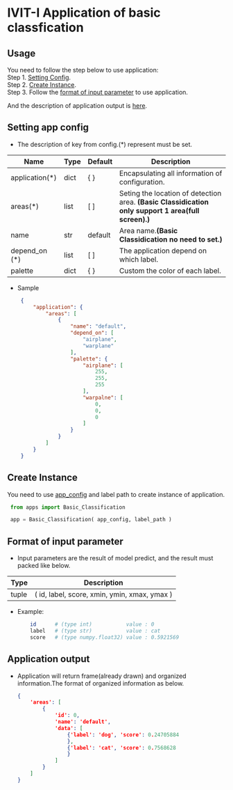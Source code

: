 # IVIT-I Application of basic classfication
## Usage
You need to follow the step below to use application:  
Step 1. [Setting Config](#setting-app-config).  
Step 2. [Create Instance](#create-instance).  
Step 3. Follow the [format of input parameter](#format-of-input-parameter) to use application.

And the description of application output is [here](#application-output).   
## Setting app config 
* The description of key from config.(*) represent must be set.  

| Name | Type | Default | Description |
| --- | --- | --- | --- |
|application(*)|dict|{  }|Encapsulating all information of configuration.|
|areas(*)|list|[  ]|Seting the location of detection area. **(Basic Classidication only support 1 area(full screen).)**|
|name|str|default|Area name.**(Basic Classidication no need to set.)**|
| depend_on (*) | list | [ ] | The application depend on which label. |
| palette | dict | { } | Custom the color of each label. |
* Sample

   ```json
    {
        "application": {
            "areas": [
                {
                    "name": "default",
                    "depend_on": [
                        "airplane",
                        "warplane"
                    ],
                    "palette": {
                        "airplane": [
                            255,
                            255,
                            255
                        ],
                        "warpalne": [
                            0,
                            0,
                            0
                        ]
                    }
                }
            ]
        }
    }
   ``` 
## Create Instance
You need to use [app_config](#setting-app-config) and label path to create instance of application.
   ```python
    from apps import Basic_Classification

    app = Basic_Classification( app_config, label_path )
   ``` 
## Format of input parameter
* Input parameters are the result of model predict, and the result must packed like below.

| Type | Description |
| --- | --- |
|tuple|( id, label, score, xmin, ymin, xmax,  ymax )|
* Example:
    ```bash
        id      # (type int)           value : 0   
        label   # (type str)           value : cat   
        score   # (type numpy.float32) value : 0.5921569    
    ```
## Application output 
* Application will return frame(already drawn) and organized information.The format of organized information as below.
    ```json
    {
        'areas': [
            {
                'id': 0, 
                'name': 'default', 
                'data': [
                    {'label': 'dog', 'score': 0.24705884
                    },
                    {'label': 'cat', 'score': 0.7568628
                    }
                ]
            }
        ]
    }
    
    ```